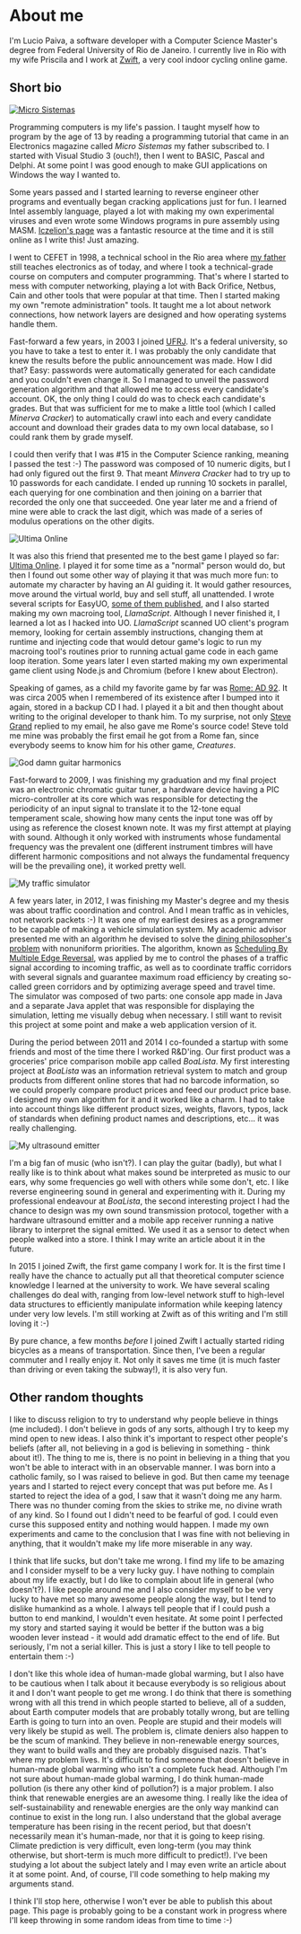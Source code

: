 
# About me

I'm Lucio Paiva, a software developer with a Computer Science Master's degree from Federal University of Rio de Janeiro. I currently live in Rio with my wife Priscila and I work at [Zwift][zwift], a very cool indoor cycling online game.

## Short bio

<a href="micro_sistemas_135.pdf"><img src="microsistemas.jpg" alt="Micro Sistemas" title="Micro Sistemas" class="image-right"></a>

Programming computers is my life's passion. I taught myself how to program by the age of 13 by reading a programming tutorial that came in an Electronics magazine called *Micro Sistemas* my father subscribed to. I started with Visual Studio 3 (ouch!), then I went to BASIC, Pascal and Delphi. At some point I was good enough to make GUI applications on Windows the way I wanted to.

Some years passed and I started learning to reverse engineer other programs and eventually began cracking applications just for fun. I learned Intel assembly language, played a lot with making my own experimental viruses and even wrote some Windows programs in pure assembly using MASM. [Iczelion's page][iczelion] was a fantastic resource at the time and it is still online as I write this! Just amazing.

I went to CEFET in 1998, a technical school in the Rio area where [my father][aridio] still teaches electronics as of today, and where I took a technical-grade course on computers and computer programming. That's where I started to mess with computer networking, playing a lot with Back Orifice, Netbus, Cain and other tools that were popular at that time. Then I started making my own "remote administration" tools. It taught me a lot about network connections, how network layers are designed and how operating systems handle them.

Fast-forward a few years, in 2003 I joined [UFRJ][ufrj]. It's a federal university, so you have to take a test to enter it. I was probably the only candidate that knew the results before the public announcement was made. How I did that? Easy: passwords were automatically generated for each candidate and you couldn't even change it. So I managed to unveil the password generation algorithm and that allowed me to access every candidate's account. OK, the only thing I could do was to check each candidate's grades. But that was sufficient for me to make a little tool (which I called *Minerva Cracker*) to automatically crawl into each and every candidate account and download their grades data to my own local database, so I could rank them by grade myself.

I could then verify that I was #15 in the Computer Science ranking, meaning I passed the test :-) The password was composed of 10 numeric digits, but I had only figured out the first 9. That meant *Minvera Cracker* had to try up to 10 passwords for each candidate. I ended up running 10 sockets in parallel, each querying for one combination and then joining on a barrier that recorded the only one that succeeded. One year later me and a friend of mine were able to crack the last digit, which was made of a series of modulus operations on the other digits.

<img alt="Ultima Online" title="Ultima Online" src="uo.jpg" class="image-left">

It was also this friend that presented me to the best game I played so far: [Ultima Online][ultima-online]. I played it for some time as a "normal" person would do, but then I found out some other way of playing it that was much more fun: to automate my character by having an AI guiding it. It would gather resources, move around the virtual world, buy and sell stuff, all unattended. I wrote several scripts for EasyUO, [some of them published][easyuo], and I also started making my own macroing tool, *LlamaScript*. Although I never finished it, I learned a lot as I hacked into UO. *LlamaScript* scanned UO client's program memory, looking for certain assembly instructions, changing them at runtime and injecting code that would detour game's logic to run my macroing tool's routines prior to running actual game code in each game loop iteration. Some years later I even started making my own experimental game client using Node.js and Chromium (before I knew about Electron).

Speaking of games, as a child my favorite game by far was [Rome: AD 92][rome]. It was circa 2005 when I remembered of its existence after I bumped into it again, stored in a backup CD I had. I played it a bit and then thought about writing to the original developer to thank him. To my surprise, not only [Steve Grand][steve-grand] replied to my email, he also gave me Rome's source code! Steve told me mine was probably the first email he got from a Rome fan, since everybody seems to know him for his other game, *Creatures*.

<img alt="God damn guitar harmonics" title="God damn guitar harmonics" src="oscilloscope.jpg" class="image-right">

Fast-forward to 2009, I was finishing my graduation and my final project was an electronic chromatic guitar tuner, a hardware device having a PIC micro-controller at its core which was responsible for detecting the periodicity of an input signal to translate it to the 12-tone equal temperament scale, showing how many cents the input tone was off by using as reference the closest known note. It was my first attempt at playing with sound. Although it only worked with instruments whose fundamental frequency was the prevalent one (different instrument timbres will have different harmonic compositions and not always the fundamental frequency will be the prevailing one), it worked pretty well.

<img alt="My traffic simulator" title="My traffic simulator" src="microlam.jpg" class="image-left">

A few years later, in 2012, I was finishing my Master's degree and my thesis was about traffic coordination and control. And I mean traffic as in vehicles, not network packets :-) It was one of my earliest desires as a programmer to be capable of making a vehicle simulation system. My academic advisor presented me with an algorithm he devised to solve the [dining philosopher's problem][dining-philosophers] with nonuniform priorities. The algorithm, known as [Scheduling By Multiple Edge Reversal][smer-paper], was applied by me to control the phases of a traffic signal according to incoming traffic, as well as to coordinate traffic corridors with several signals and guarantee maximum road efficiency by creating so-called green corridors and by optimizing average speed and travel time. The simulator was composed of two parts: one console app made in Java and a separate Java applet that was responsible for displaying the simulation, letting me visually debug when necessary. I still want to revisit this project at some point and make a web application version of it.

During the period between 2011 and 2014 I co-founded a startup with some friends and most of the time there I worked R&D'ing. Our first product was a groceries' price comparison mobile app called *BoaLista*. My first interesting project at *BoaLista* was an information retrieval system to match and group products from different online stores that had no barcode information, so we could properly compare product prices and feed our product price base. I designed my own algorithm for it and it worked like a charm. I had to take into account things like different product sizes, weights, flavors, typos, lack of standards when defining product names and descriptions, etc... it was really challenging.

<img alt="My ultrasound emitter" title="My ultrasound emitter" src="belezuca.jpg" class="image-right">

I'm a big fan of music (who isn't?). I can play the guitar (badly), but what I really like is to think about what makes sound be interpreted as music to our ears, why some frequencies go well with others while some don't, etc. I like reverse engineering sound in general and experimenting with it. During my professional endeavour at *BoaLista*, the second interesting project I had the chance to design was my own sound transmission protocol, together with a hardware ultrasound emitter and a mobile app receiver running a native library to interpret the signal emitted. We used it as a sensor to detect when people walked into a store. I think I may write an article about it in the future.

In 2015 I joined Zwift, the first game company I work for. It is the first time I really have the chance to actually put all that theoretical computer science knowledge I learned at the university to work. We have several scaling challenges do deal with, ranging from low-level network stuff to high-level data structures to efficiently manipulate information while keeping latency under very low levels. I'm still working at Zwift as of this writing and I'm still loving it :-)

By pure chance, a few months *before* I joined Zwift I actually started riding bicycles as a means of transportation. Since then, I've been a regular commuter and I really enjoy it. Not only it saves me time (it is much faster than driving or even taking the subway!), it is also very fun.

## Other random thoughts

I like to discuss religion to try to understand why people believe in things (me included). I don't believe in gods of any sorts, although I try to keep my mind open to new ideas. I also think it's important to respect other people's beliefs (after all, not believing in a god is believing in something - think about it!). The thing to me is, there is no point in believing in a thing that you won't be able to interact with in an observable manner. I was born into a catholic family, so I was raised to believe in god. But then came my teenage years and I started to reject every concept that was put before me. As I started to reject the idea of a god, I saw that it wasn't doing me any harm. There was no thunder coming from the skies to strike me, no divine wrath of any kind. So I found out I didn't need to be fearful of god. I could even curse this supposed entity and nothing would happen. I made my own experiments and came to the conclusion that I was fine with not believing in anything, that it wouldn't make my life more miserable in any way.

I think that life sucks, but don't take me wrong. I find my life to be amazing and I consider myself to be a very lucky guy. I have nothing to complain about my life exactly, but I do like to complain about life in general (who doesn't?). I like people around me and I also consider myself to be very lucky to have met so many awesome people along the way, but I tend to dislike humankind as a whole. I always tell people that if I could push a button to end mankind, I wouldn't even hesitate. At some point I perfected my story and started saying it would be better if the button was a big wooden lever instead - it would add dramatic effect to the end of life. But seriously, I'm not a serial killer. This is just a story I like to tell people to entertain them :-)

I don't like this whole idea of human-made global warming, but I also have to be cautious when I talk about it because everybody is so religious about it and I don't want people to get me wrong. I do think that there is something wrong with all this trend in which people started to believe, all of a sudden, about Earth computer models that are probably totally wrong, but are telling Earth is going to turn into an oven. People are stupid and their models will very likely be stupid as well. The problem is, climate deniers also happen to be the scum of mankind. They believe in non-renewable energy sources, they want to build walls and they are probably disguised nazis. That's where my problem lives. It's difficult to find someone that doesn't believe in human-made global warming who isn't a complete fuck head. Although I'm not sure about human-made global warming, I do think human-made pollution (is there any other kind of pollution?) is a major problem. I also think that renewable energies are an awesome thing. I really like the idea of self-sustainability and renewable energies are the only way mankind can continue to exist in the long run. I also understand that the global average temperature has been rising in the recent period, but that doesn't necessarily mean it's human-made, nor that it is going to keep rising. Climate prediction is very difficult, even long-term (you may think otherwise, but short-term is much more difficult to predict!). I've been studying a lot about the subject lately and I may even write an article about it at some point. And, of course, I'll code something to help making my arguments stand.

I think I'll stop here, otherwise I won't ever be able to publish this about page. This page is probably going to be a constant work in progress where I'll keep throwing in some random ideas from time to time :-)

[zwift]: https://www.zwift.com
[iczelion]: https://win32assembly.programminghorizon.com/tutorials.html
[aridio]: http://www.aridio.com
[ufrj]: https://en.wikipedia.org/wiki/Federal_University_of_Rio_de_Janeiro
[ultima-online]: https://en.wikipedia.org/wiki/Ultima_Online
[easyuo]: http://www.easyuo.com/psl.php?page=mypsl&scripter=cannedboot
[rome]: https://en.wikipedia.org/wiki/Rome:_Pathway_to_Power
[steve-grand]: https://en.wikipedia.org/wiki/Steve_Grand_(roboticist)
[dining-philosophers]: https://en.wikipedia.org/wiki/Dining_philosophers_problem
[smer-paper]: es41296.ps
